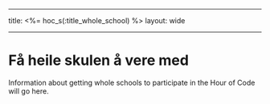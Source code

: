 * * *

title: <%= hoc_s(:title_whole_school) %> layout: wide

* * *

# Få heile skulen å vere med

Information about getting whole schools to participate in the Hour of Code will go here.